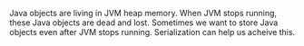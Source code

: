 Java objects are living in JVM heap memory. When JVM stops running, these Java objects are dead and lost. Sometimes we want to store Java objects even after JVM stops running. Serialization can help us acheive this.  
